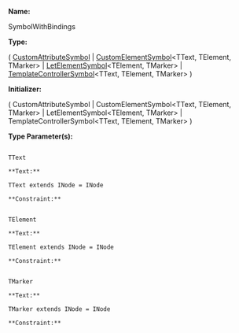 **Name:**

SymbolWithBindings

**Type:**

(
[CustomAttributeSymbol](https://gitbook-18.gitbook.io/au//jit/semantic-model/classes/customattributesymbol) |
[CustomElementSymbol](https://gitbook-18.gitbook.io/au//jit/semantic-model/classes/customelementsymbol)<TText, TElement, TMarker> |
[LetElementSymbol](https://gitbook-18.gitbook.io/au//jit/semantic-model/classes/letelementsymbol)<TElement, TMarker> |
[TemplateControllerSymbol](https://gitbook-18.gitbook.io/au//jit/semantic-model/classes/templatecontrollersymbol)<TText, TElement, TMarker>
)

**Initializer:**

(
CustomAttributeSymbol |
CustomElementSymbol<TText, TElement, TMarker> |
LetElementSymbol<TElement, TMarker> |
TemplateControllerSymbol<TText, TElement, TMarker>
)

**Type Parameter(s):**

```**Name:**

TText

**Text:**

TText extends INode = INode

**Constraint:**

```

```**Name:**

TElement

**Text:**

TElement extends INode = INode

**Constraint:**

```

```**Name:**

TMarker

**Text:**

TMarker extends INode = INode

**Constraint:**

```


